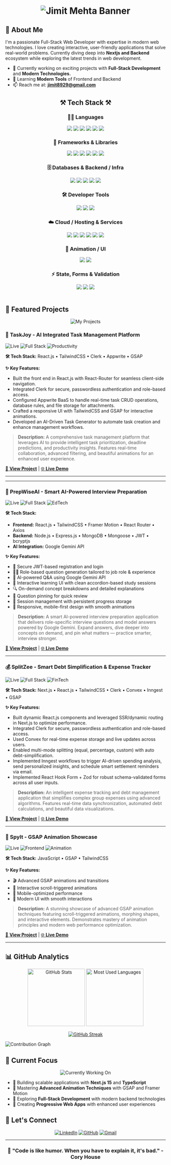 <h1 align="center">
  <img src="https://svg-banners.vercel.app/api?type=luminance&text1=JIMIT%20MEHTA&text2=Frontend%20%7C%20Animations&width=900&height=120" alt="Jimit Mehta Banner" />
</h1>



## 🚀 About Me

I'm a passionate Full-Stack Web Developer with expertise in modern web technologies. I love creating interactive, user-friendly applications that solve real-world problems. Currently diving deep into **Nextjs and Backend** ecosystem while exploring the latest trends in web development.

- 🔭 Currently working on exciting projects with **Full-Stack Development** and **Modern Technologies.**
- 🌱 Learning **Modern Tools** of Frontend and Backend
- 📫 Reach me at: **jimit8929@gmail.com**


<h2 align="center">⚒️ Tech Stack ⚒️</h2>

<h3 align="center">👨‍💻 Languages</h3>
<div align="center">
  <img src="https://img.shields.io/badge/HTML5-E34F26?style=for-the-badge&logo=html5&logoColor=white" />
  <img src="https://img.shields.io/badge/CSS3-1572B6?style=for-the-badge&logo=css3&logoColor=white" />
  <img src="https://img.shields.io/badge/JavaScript-F7DF1E?style=for-the-badge&logo=javascript&logoColor=black" />
  <img src="https://img.shields.io/badge/TypeScript-007ACC?style=for-the-badge&logo=typescript&logoColor=white" />
  <img src="https://img.shields.io/badge/SQL-4479A1?style=for-the-badge&logo=postgresql&logoColor=white" />
  <img src="https://img.shields.io/badge/C++-00599C?style=for-the-badge&logo=cplusplus&logoColor=white" />
</div>


<h3 align="center">🚀 Frameworks & Libraries</h3>
<div align="center">
  <img src="https://img.shields.io/badge/React-20232A?style=for-the-badge&logo=react&logoColor=61DAFB" />
  <img src="https://img.shields.io/badge/Next.js-000000?style=for-the-badge&logo=next.js&logoColor=white" />
  <img src="https://img.shields.io/badge/Node.js-339933?style=for-the-badge&logo=node.js&logoColor=white" />
  <img src="https://img.shields.io/badge/Express.js-000000?style=for-the-badge&logo=express&logoColor=white" />
  <img src="https://img.shields.io/badge/Vite-646CFF?style=for-the-badge&logo=vite&logoColor=white" />
  <img src="https://img.shields.io/badge/Tailwind_CSS-38B2AC?style=for-the-badge&logo=tailwind-css&logoColor=white" />
</div>

<h3 align="center">🗄️ Databases & Backend / Infra</h3>
<div align="center">
  <img src="https://img.shields.io/badge/MongoDB-47A248?style=for-the-badge&logo=mongodb&logoColor=white" />
  <img src="https://img.shields.io/badge/PostgreSQL-316192?style=for-the-badge&logo=postgresql&logoColor=white" />
  <img src="https://img.shields.io/badge/Redis-DC382D?style=for-the-badge&logo=redis&logoColor=white" />
  <img src="https://img.shields.io/badge/Convex-000000?style=for-the-badge&logo=convex&logoColor=white" />
  <img src="https://img.shields.io/badge/Docker-2496ED?style=for-the-badge&logo=docker&logoColor=white" />
</div>


<h3 align="center">🛠️ Developer Tools</h3>
<div align="center">
  <img src="https://img.shields.io/badge/Git-F05032?style=for-the-badge&logo=git&logoColor=white" />
  <img src="https://img.shields.io/badge/GitHub-181717?style=for-the-badge&logo=github&logoColor=white" />
  <img src="https://img.shields.io/badge/Postman-FF6C37?style=for-the-badge&logo=postman&logoColor=white" />
</div>


<h3 align="center">☁️ Cloud / Hosting & Services</h3>
<div align="center">
  <img src="https://img.shields.io/badge/Vercel-000000?style=for-the-badge&logo=vercel&logoColor=white" />
  <img src="https://img.shields.io/badge/Render-46E3B7?style=for-the-badge&logo=render&logoColor=white" />
  <img src="https://img.shields.io/badge/Cloudinary-3448C5?style=for-the-badge&logo=cloudinary&logoColor=white" />
  <img src="https://img.shields.io/badge/Clerk-3B82F6?style=for-the-badge&logo=clerk&logoColor=white" />
  <img src="https://img.shields.io/badge/Appwrite-F02E65?style=for-the-badge&logo=appwrite&logoColor=white" />
  <img src="https://img.shields.io/badge/Inngest-1C1C1C?style=for-the-badge&logo=inngest&logoColor=white" />
</div>

<h3 align="center">🎨 Animation / UI</h3>
<div align="center">
  <img src="https://img.shields.io/badge/GSAP-88CE02?style=for-the-badge&logo=greensock&logoColor=white" />
  <img src="https://img.shields.io/badge/Framer_Motion-0055FF?style=for-the-badge&logo=framer&logoColor=white" />
</div>

<h3 align="center">⚡ State, Forms & Validation</h3>
<div align="center">
  <img src="https://img.shields.io/badge/Zustand-4433FF?style=for-the-badge&logo=zustand&logoColor=white" />
  <img src="https://img.shields.io/badge/React_Hook_Form-EC5990?style=for-the-badge&logo=react&logoColor=white" />
  <img src="https://img.shields.io/badge/Zod-276EF1?style=for-the-badge&logo=zod&logoColor=white" />
</div>

<br/>

## 🎯 Featured Projects

<div align="center">
  <img src="https://img.shields.io/badge/🚀_My_Projects-black?style=for-the-badge&logo=github&logoColor=white" alt="My Projects" />
</div>

### 🎉 TaskJoy - AI Integrated Task Management Platform
<div align="left">
  <img src="https://img.shields.io/badge/STATUS-LIVE-brightgreen?style=for-the-badge" alt="Live" />
  <img src="https://img.shields.io/badge/TYPE-Full_Stack-blue?style=for-the-badge" alt="Full Stack" />
  <img src="https://img.shields.io/badge/CATEGORY-Productivity-orange?style=for-the-badge" alt="Productivity" />
</div>

**🛠️ Tech Stack:** React.js • TailwindCSS • Clerk • Appwrite • GSAP

**✨ Key Features:**
- Built the front end in React.js with React-Router for seamless client-side navigation.
- Integrated Clerk for secure, passwordless authentication and role-based access.
- Configured Appwrite BaaS to handle real-time task CRUD operations, database rules, and file storage for
attachments.
- Crafted a responsive UI with TailwindCSS and GSAP for interactive animations.
- Developed an AI-Driven Task Generator to automate task creation and enhance management workflows.

> **Description:** A comprehensive task management platform that leverages AI to provide intelligent task prioritization, deadline predictions, and productivity insights. Features real-time collaboration, advanced filtering, and beautiful animations for an enhanced user experience.

[🔗 **View Project**](https://github.com/jimit8929/TaskJoy) | [🌐 **Live Demo**](https://task-joy.vercel.app/)

---

---

### 🤖 PrepWiseAI - Smart AI-Powered Interview Preparation
<div align="left">
  <img src="https://img.shields.io/badge/STATUS-LIVE-brightgreen?style=for-the-badge" alt="Live" />
  <img src="https://img.shields.io/badge/TYPE-Full_Stack-blue?style=for-the-badge" alt="Full Stack" />
  <img src="https://img.shields.io/badge/CATEGORY-EdTech-purple?style=for-the-badge" alt="EdTech" />
</div>

**🛠️ Tech Stack:**  
- **Frontend:** React.js • TailwindCSS • Framer Motion • React Router • Axios  
- **Backend:** Node.js • Express.js • MongoDB • Mongoose • JWT • bcryptjs  
- **AI Integration:** Google Gemini API  

**✨ Key Features:**  
- 🔐 Secure JWT-based registration and login  
- 🧑‍💼 Role-based question generation tailored to job role & experience  
- 🤖 AI-powered Q&A using Google Gemini API  
- 📂 Interactive learning UI with clean accordion-based study sessions  
- 🔍 On-demand concept breakdowns and detailed explanations  
- 📌 Question pinning for quick review  
- 💾 Session management with persistent progress storage  
- 📱 Responsive, mobile-first design with smooth animations  

> **Description:** A smart AI-powered interview preparation application that delivers role-specific interview questions and model answers powered by Google Gemini. Expand answers, dive deeper into concepts on demand, and pin what matters — practice smarter, interview stronger.  

[🔗 **View Project**](https://github.com/jimit8929/PrepWise) | [🌐 **Live Demo**](https://prepwiseai-five.vercel.app/)

---

### 💰 SplitZee - Smart Debt Simplification & Expense Tracker
<div align="left">
  <img src="https://img.shields.io/badge/STATUS-LIVE-brightgreen?style=for-the-badge" alt="Live" />
  <img src="https://img.shields.io/badge/TYPE-Full_Stack-blue?style=for-the-badge" alt="Full Stack" />
  <img src="https://img.shields.io/badge/CATEGORY-FinTech-purple?style=for-the-badge" alt="FinTech" />
</div>

**🛠️ Tech Stack:** Next.js • React.js • TailwindCSS • Clerk • Convex • Inngest • GSAP

**✨ Key Features:**
- Built dynamic React.js components and leveraged SSR/dynamic routing in Next.js to optimize performance.
- Integrated Clerk for secure, passwordless authentication and role-based access.
- Used Convex for real-time expense storage and live updates across users.
- Enabled multi-mode splitting (equal, percentage, custom) with auto debt-simplification.
- Implemented Inngest workflows to trigger AI-driven spending analysis, send personalized insights, and schedule
smart settlement reminders via email.
- Implemented React Hook Form + Zod for robust schema-validated forms across all user inputs.

> **Description:** An intelligent expense tracking and debt management application that simplifies complex group expenses using advanced algorithms. Features real-time data synchronization, automated debt calculations, and beautiful data visualizations.

[🔗 **View Project**](https://github.com/jimit8929/SplitZee) | [🌐 **Live Demo**](https://splitzee.vercel.app/)

---

### 🎨 Spylt - GSAP Animation Showcase
<div align="left">
  <img src="https://img.shields.io/badge/STATUS-LIVE-brightgreen?style=for-the-badge" alt="Live" />
  <img src="https://img.shields.io/badge/TYPE-Frontend-yellow?style=for-the-badge" alt="Frontend" />
  <img src="https://img.shields.io/badge/CATEGORY-Animation-red?style=for-the-badge" alt="Animation" />
</div>

**🛠️ Tech Stack:** JavaScript • GSAP • TailwindCSS

**✨ Key Features:**
- 🎬 Advanced GSAP animations and transitions
- 🎯 Interactive scroll-triggered animations
- 📱 Mobile-optimized performance
- 🎨 Modern UI with smooth interactions

> **Description:** A stunning showcase of advanced GSAP animation techniques featuring scroll-triggered animations, morphing shapes, and interactive elements. Demonstrates mastery of animation principles and modern web performance optimization.

[🔗 **View Project**](https://github.com/jimit8929/GSAP_Project) | [🌐 **Live Demo**](https://milky-motion.vercel.app/)

---


## 📊 GitHub Analytics

<div align="center">
  <img height="180" src="https://github-readme-stats.vercel.app/api?username=jimit8929&show_icons=true&theme=react&locale=en&hide_border=true&bg_color=0D1117" alt="GitHub Stats" />
  <img height="180" src="https://github-readme-stats.vercel.app/api/top-langs/?username=jimit8929&theme=react&hide_border=true&bg_color=0D1117&layout=compact" alt="Most Used Languages" />


<!-- Streak stats (simple canonical URL) -->
[![GitHub Streak](https://streak-stats.vercel.app/?user=jimit8929&theme=tokyonight&hide_border=true&&background=0D1117&stroke=00D9FF&ring=00FF94&fire=FF6B9D&currStreakNum=FFFFFF&sideNums=FFFFFF&currStreakLabel=00D9FF&sideLabels=00D9FF&dates=FFFFFF&border_radius=16)](https://github.com/jimit8929)
</div>

<!-- Contribution activity graph (canonical) -->
![Contribution Graph](https://github-readme-activity-graph.vercel.app/graph?username=jimit8929&bg_color=0D1117&color=00D9FF&line=00FF94&point=FFFFFF&hide_border=true&radius=16&area=true&area_color=00D9FF)

  
</div>


## 🎯 Current Focus

<div align="center">
  <img src="https://img.shields.io/badge/🔥_Currently_Working_On-black?style=for-the-badge&logo=rocket&logoColor=white" alt="Currently Working On" />
</div>

- 🚀 Building scalable applications with **Next.js 15** and **TypeScript**
- 🎨 Mastering **Advanced Animation Techniques** with GSAP and Framer Motion
- 🔧 Exploring **Full-Stack Development** with modern backend technologies
- 📱 Creating **Progressive Web Apps** with enhanced user experiences


## 🤝 Let's Connect

<div align="center">
  
[![LinkedIn](https://img.shields.io/badge/LinkedIn-0077B5?style=for-the-badge&logo=linkedin&logoColor=white)](https://www.linkedin.com/in/jimit-mehta-890745303)
[![GitHub](https://img.shields.io/badge/GitHub-100000?style=for-the-badge&logo=github&logoColor=white)](https://github.com/jimit8929)
[![Gmail](https://img.shields.io/badge/Gmail-D14836?style=for-the-badge&logo=gmail&logoColor=white)](mailto:jimit8929@gmail.com)

</div>

---

<div align="center">
  <h3>💫 "Code is like humor. When you have to explain it, it's bad." - Cory House</h3>
</div>












